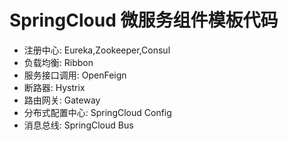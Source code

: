 # SpringCloud 微服务组件模板代码
- 注册中心: Eureka,Zookeeper,Consul
- 负载均衡: Ribbon
- 服务接口调用: OpenFeign
- 断路器: Hystrix
- 路由网关: Gateway
- 分布式配置中心: SpringCloud Config
- 消息总线: SpringCloud Bus

